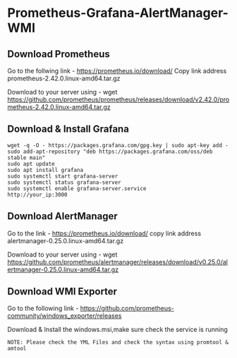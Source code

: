 # Prometheus-Grafana-AlertManager-WMI
## Download Prometheus
Go to the follwing link - https://prometheus.io/download/
Copy link address prometheus-2.42.0.linux-amd64.tar.gz

Download to your server using - wget https://github.com/prometheus/prometheus/releases/download/v2.42.0/prometheus-2.42.0.linux-amd64.tar.gz

## Download & Install Grafana

```
wget -q -O - https://packages.grafana.com/gpg.key | sudo apt-key add -
sudo add-apt-repository "deb https://packages.grafana.com/oss/deb stable main"
sudo apt update
sudo apt install grafana
sudo systemctl start grafana-server
sudo systemctl status grafana-server
sudo systemctl enable grafana-server.service
http://your_ip:3000

```
## Download AlertManager
Go to the link - https://prometheus.io/download/
copy link address alertmanager-0.25.0.linux-amd64.tar.gz

Download to your server using - wget https://github.com/prometheus/alertmanager/releases/download/v0.25.0/alertmanager-0.25.0.linux-amd64.tar.gz

## Download WMI Exporter
Go to the following link - https://github.com/prometheus-community/windows_exporter/releases

Download & Install the windows.msi,make sure check the service is running 

```
NOTE: Please check the YML Files and check the syntax using promtool & amtool

```
